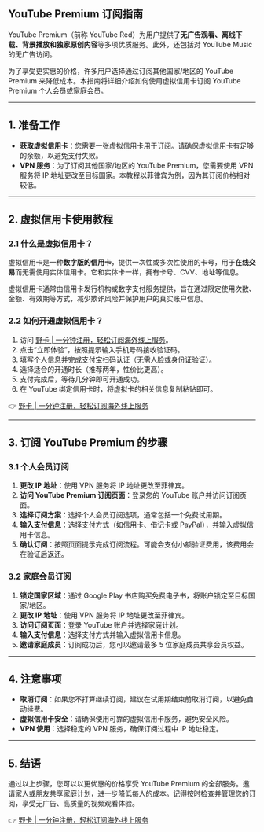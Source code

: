 ## YouTube Premium 订阅指南

YouTube Premium（前称 YouTube Red）为用户提供了**无广告观看、离线下载、背景播放和独家原创内容**等多项优质服务。此外，还包括对 YouTube Music 的无广告访问。

为了享受更实惠的价格，许多用户选择通过订阅其他国家/地区的 YouTube Premium 来降低成本。本指南将详细介绍如何使用虚拟信用卡订阅 YouTube Premium 个人会员或家庭会员。

---

## 1. 准备工作

- **获取虚拟信用卡**：您需要一张虚拟信用卡用于订阅。请确保虚拟信用卡有足够的余额，以避免支付失败。
- **VPN 服务**：为了订阅其他国家/地区的 YouTube Premium，您需要使用 VPN 服务将 IP 地址更改至目标国家。本教程以菲律宾为例，因为其订阅价格相对较低。

---

## 2. 虚拟信用卡使用教程

### 2.1 什么是虚拟信用卡？

虚拟信用卡是一种**数字版的信用卡**，提供一次性或多次性使用的卡号，用于**在线交易**而无需使用实体信用卡。它和实体卡一样，拥有卡号、CVV、地址等信息。

虚拟信用卡通常由信用卡发行机构或数字支付服务提供，旨在通过限定使用次数、金额、有效期等方式，减少欺诈风险并保护用户的真实账户信息。

### 2.2 如何开通虚拟信用卡？

1. 访问 [野卡 | 一分钟注册，轻松订阅海外线上服务](https://bit.ly/bewildcard)。
2. 点击“立即体验”，按照提示输入手机号码接收验证码。
3. 填写个人信息并完成支付宝扫码认证（无需人脸或身份证验证）。
4. 选择适合的开通时长（推荐两年，性价比更高）。
5. 支付完成后，等待几分钟即可开通成功。
6. 在 YouTube 绑定信用卡时，将虚拟卡的相关信息复制粘贴即可。

👉 [野卡 | 一分钟注册，轻松订阅海外线上服务](https://bit.ly/bewildcard)

---

## 3. 订阅 YouTube Premium 的步骤

### 3.1 个人会员订阅

1. **更改 IP 地址**：使用 VPN 服务将 IP 地址更改至菲律宾。
2. **访问 YouTube Premium 订阅页面**：登录您的 YouTube 账户并访问订阅页面。
3. **选择订阅方案**：选择个人会员订阅选项，通常包括一个免费试用期。
4. **输入支付信息**：选择支付方式（如信用卡、借记卡或 PayPal），并输入虚拟信用卡信息。
5. **确认订阅**：按照页面提示完成订阅流程。可能会支付小额验证费用，该费用会在验证后返还。

### 3.2 家庭会员订阅

1. **锁定国家区域**：通过 Google Play 书店购买免费电子书，将账户锁定至目标国家/地区。
2. **更改 IP 地址**：使用 VPN 服务将 IP 地址更改至菲律宾。
3. **访问订阅页面**：登录 YouTube 账户并选择家庭计划。
4. **输入支付信息**：选择支付方式并输入虚拟信用卡信息。
5. **邀请家庭成员**：订阅成功后，您可以邀请最多 5 位家庭成员共享会员权益。

---

## 4. 注意事项

- **取消订阅**：如果您不打算继续订阅，建议在试用期结束前取消订阅，以避免自动续费。
- **虚拟信用卡安全**：请确保使用可靠的虚拟信用卡服务，避免安全风险。
- **VPN 使用**：选择稳定的 VPN 服务，确保订阅过程中 IP 地址稳定。

---

## 5. 结语

通过以上步骤，您可以以更优惠的价格享受 YouTube Premium 的全部服务。邀请家人或朋友共享家庭计划，进一步降低每人的成本。记得按时检查并管理您的订阅，享受无广告、高质量的视频观看体验。

👉 [野卡 | 一分钟注册，轻松订阅海外线上服务](https://bit.ly/bewildcard)